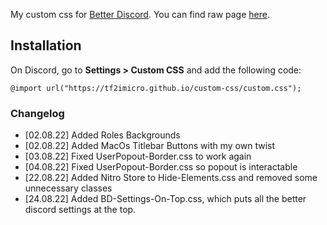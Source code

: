 My custom css for [Better Discord](https://betterdiscord.app/).
You can find raw page [here](https://tf2imicro.github.io/custom-css/custom.css).
## Installation
On Discord, go to **Settings > Custom CSS** and add the following code:

    @import url("https://tf2imicro.github.io/custom-css/custom.css");
### Changelog
+ [02.08.22] Added Roles Backgrounds
+ [02.08.22] Added MacOs Titlebar Buttons with my own twist
+ [03.08.22] Fixed UserPopout-Border.css to work again
+ [04.08.22] Fixed UserPopout-Border.css so popout is interactable
+ [22.08.22] Added Nitro Store to Hide-Elements.css and removed some unnecessary classes
+ [24.08.22] Added BD-Settings-On-Top.css, which puts all the better discord settings at the top.
